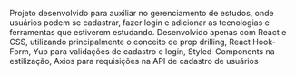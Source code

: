 Projeto desenvolvido para auxiliar no gerenciamento de estudos, onde usuários podem se cadastrar, fazer login e adicionar as tecnologias e ferramentas que estiverem estudando.
Desenvolvido apenas com React e CSS, utilizando principalmente o conceito de prop drilling, React Hook-Form, Yup para validações de cadastro e login, Styled-Components na estilização, Axios para requisições na API de cadastro de usuários

